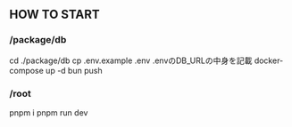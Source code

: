 ## HOW TO START
### /package/db
cd ./package/db
cp .env.example .env
.envのDB_URLの中身を記載
docker-compose up -d
bun push

### /root
pnpm i
pnpm run dev
